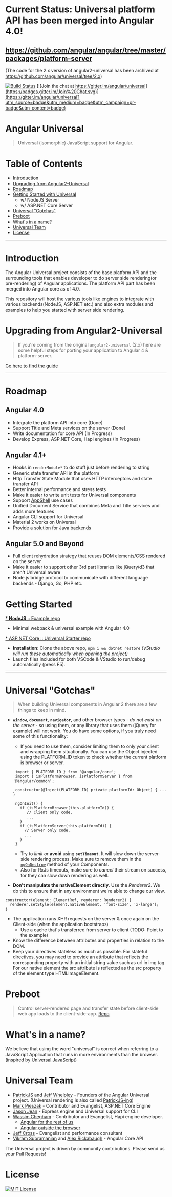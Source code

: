 # Current Status: Universal platform API has been merged into Angular 4.0!
## https://github.com/angular/angular/tree/master/packages/platform-server
(The code for the 2.x version of angular2-universal has been archived at https://github.com/angular/universal/tree/2.x)

[![Build Status](https://travis-ci.org/angular/universal.svg?branch=master)](https://travis-ci.org/angular/universal)
[![Join the chat at https://gitter.im/angular/universal](https://badges.gitter.im/Join%20Chat.svg)](https://gitter.im/angular/universal?utm_source=badge&utm_medium=badge&utm_campaign=pr-badge&utm_content=badge)

# Angular Universal
> Universal (isomorphic) JavaScript support for Angular.

# Table of Contents
* [Introduction](#introduction)
* [Upgrading from Angular2-Universal](#upgrading-from-angular2-universal)
* [Roadmap](#roadmap)
* [Getting Started with Universal](#getting-started)
    * w/ NodeJS Server
    * w/ ASP.NET Core Server
* [Universal "Gotchas"](#universal-gotchas)
* [Preboot](#preboot)
* [What's in a name?](#whats-in-a-name)
* [Universal Team](#universal-team)
* [License](#license)

---

# Introduction
The Angular Universal project consists of the base platform API and the surrounding tools that enables developer to do server side rendering(or pre-rendering) of Angular applications. The platform API part has been merged into Angular core as of 4.0. 

This repository will host the various tools like engines to integrate with various backends(NodeJS, ASP.NET etc.) and also extra modules and examples to help you started with server side rendering.

# Upgrading from Angular2-Universal
> If you're coming from the original `angular2-universal` (2.x) here are some helpful steps for porting your application to Angular 4 & platform-server.

[Go here to find the guide](https://github.com/angular/universal/blob/master/UPGRADE-GUIDE.md)

----

# Roadmap

## Angular 4.0
- Integrate the platform API into core (Done)
- Support Title and Meta services on the server (Done)
- Write documentation for core API (In Progress)
- Develop Express, ASP.NET Core, Hapi engines (In Progress)

## Angular 4.1+
- Hooks in `renderModule*` to do stuff just before rendering to string
- Generic state transfer API in the platform
- Http Transfer State Module that uses HTTP interceptors and state transfer API
- Better internal performance and stress tests
- Make it easier to write unit tests for Universal components
- Support [AppShell](https://developers.google.com/web/updates/2015/11/app-shell) use cases
- Unified Document Service that combines Meta and Title services and adds more features
- Angular CLI support for Universal
- Material 2 works on Universal
- Provide a solution for Java backends

## Angular 5.0 and Beyond
- Full client rehydration strategy that reuses DOM elements/CSS rendered on the server
- Make it easier to support other 3rd part libraries like jQuery/d3 that aren't Universal aware
- Node.js bridge protocol to communicate with different language backends - Django, Go, PHP etc.

# Getting Started

[* **NodeJS** :: Example repo](https://github.com/robwormald/ng-universal-demo)
  - Minimal webpack & universal example with Angular 4.0

[* ASP.NET Core :: Universal Starter repo](https://github.com/MarkPieszak/aspnetcore-angular2-universal)
  - **Installation**: Clone the above repo, `npm i && dotnet restore` *(VStudio will run these automatically when opening the project)*
  - Launch files included for both VSCode & VStudio to run/debug automatically (press F5).

---- 

# Universal "Gotchas"

> When building Universal components in Angular 2 there are a few things to keep in mind.

 - **`window`**, **`document`**, **`navigator`**, and other browser types - _do not exist on the server_ - so using them, or any library that uses them (jQuery for example) will not work. You do have some options, if you truly need some of this functionality:
    - If you need to use them, consider limiting them to only your client and wrapping them situationally. You can use the Object injected using the PLATFORM_ID token to check whether the current platform is browser or server. 
    
    ```
     import { PLATFORM_ID } from '@angular/core';
     import { isPlatformBrowser, isPlatformServer } from '@angular/common';
     
     constructor(@Inject(PLATFORM_ID) private platformId: Object) { ... }
     
     ngOnInit() {
       if (isPlatformBrowser(this.platformId)) {
          // Client only code.
          ...
       }
       if (isPlatformServer(this.platformId)) {
         // Server only code.
         ...
       }
     }
    ```
    
     - Try to *limit or* **avoid** using **`setTimeout`**. It will slow down the server-side rendering process. Make sure to remove them in the [`ngOnDestroy`](https://angular.io/docs/ts/latest/api/core/index/OnDestroy-class.html) method of your Components.
   - Also for RxJs timeouts, make sure to _cancel_ their stream on success, for they can slow down rendering as well.
 - **Don't manipulate the nativeElement directly**. Use the _Renderer2_. We do this to ensure that in any environment we're able to change our view.
```
constructor(element: ElementRef, renderer: Renderer2) {
  renderer.setStyle(element.nativeElement, 'font-size', 'x-large');
}
```
 - The application runs XHR requests on the server & once again on the Client-side (when the application bootstraps)
    - Use a cache that's transferred from server to client (TODO: Point to the example)
 - Know the difference between attributes and properties in relation to the DOM.
 - Keep your directives stateless as much as possible. For stateful directives, you may need to provide an attribute that reflects the corresponding property with an initial string value such as url in img tag. For our native element the src attribute is reflected as the src property of the element type HTMLImageElement.

# Preboot
> Control server-rendered page and transfer state before client-side web app loads to the client-side-app. [Repo](https://github.com/angular/preboot)

# What's in a name?
We believe that using the word "universal" is correct when referring to a JavaScript Application that runs in more environments than the browser. (inspired by [Universal JavaScript](https://medium.com/@mjackson/universal-javascript-4761051b7ae9))

# Universal Team
- [PatrickJS](https://twitter.com/gdi2290) and [Jeff Whelpley](https://twitter.com/jeffwhelpley) - Founders of the Angular Universal project. (Universal rendering is also called [PatrickJS-ing](https://twitter.com/jeffbcross/status/846512930971516928))
- [Mark Pieszak](https://twitter.com/MarkPieszak) - Contributor and Evangelist, ASP.NET Core Engine
- [Jason Jean](https://github.com/FrozenPandaz) - Express engine and Universal support for CLI
- [Wassim Chegham](https://twitter.com/manekinekko) - Contributor and Evangelist, Hapi engine developer. 
  - [Angular for the rest of us](https://medium.com/google-developer-experts/angular-universal-for-the-rest-of-us-922ca8bac84)
  - [Angular outside the browser](http://slides.com/wassimchegham/angular2-universal#/)
- [Jeff Cross](https://twitter.com/jeffbcross) - Evangelist and performance consultant
- [Vikram Subramanian](https://twitter.com/vikerman) and [Alex Rickabaugh](https://github.com/alxhub) - Angular Core API

The Universal project is driven by community contributions. Please send us your Pull Requests!

# License
[![MIT License](https://img.shields.io/badge/license-MIT-blue.svg?style=flat)](/LICENSE)
